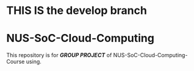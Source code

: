 # THIS IS the develop branch
# NUS-SoC-Cloud-Computing
This repository is for ***GROUP PROJECT*** of NUS-SoC-Cloud-Computing-Course using.

